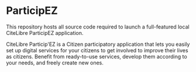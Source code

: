 # ParticipEZ
This repository hosts all source code required to launch a full-featured local CiteLibre ParticipEZ application.

CiteLibre Particip'EZ is a Citizen participatory application that lets you easily set up digital services for your citizens to get involved to improve their lives as citizens. Benefit from ready-to-use services, develop them according to your needs, and freely create new ones.